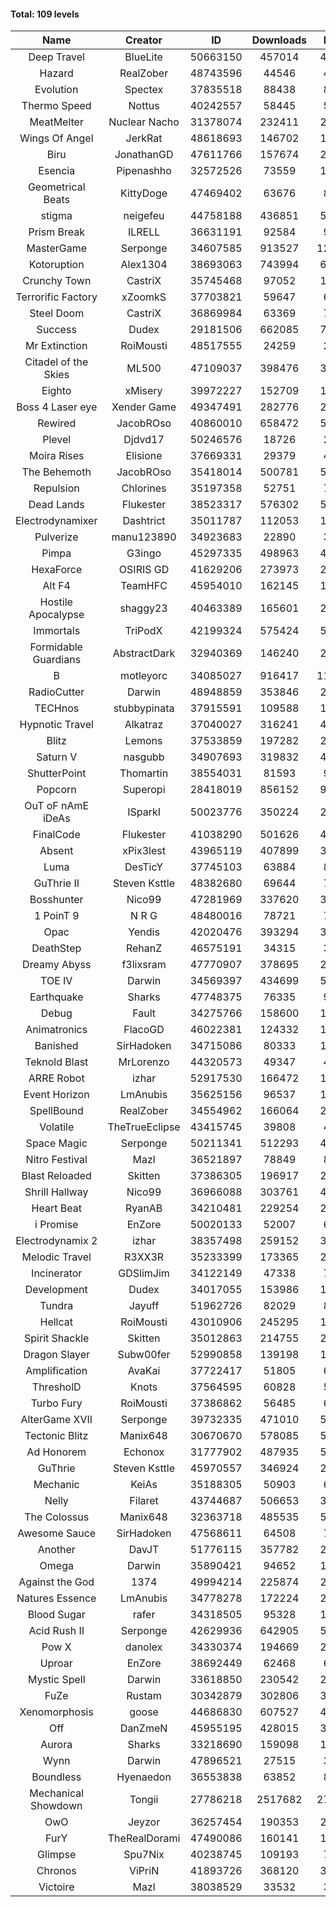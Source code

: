 #### Total: 109 levels

| Name | Creator | ID | Downloads | Likes |
|:---:|:---:|:---:|:---:|:---:|
| Deep Travel | BlueLite | 50663150 | 457014 | 40698
| Hazard | RealZober | 48743596 | 44546 | 4898
| Evolution | Spectex | 37835518 | 88438 | 8902
| Thermo Speed | Nottus | 40242557 | 58445 | 5439
| MeatMelter | Nuclear Nacho | 31378074 | 232411 | 24700
| Wings Of Angel | JerkRat | 48618693 | 146702 | 15711
| Biru | JonathanGD | 47611766 | 157674 | 24248
| Esencia | Pipenashho | 32572526 | 73559 | 10754
| Geometrical Beats | KittyDoge | 47469402 | 63676 | 8557
| stigma | neigefeu | 44758188 | 436851 | 50538
| Prism Break | ILRELL | 36631191 | 92584 | 9790
| MasterGame | Serponge | 34607585 | 913527 | 120909
| Kotoruption | Alex1304 | 38693063 | 743994 | 66391
| Crunchy Town | CastriX | 35745468 | 97052 | 13519
| Terrorific Factory | xZoomkS | 37703821 | 59647 | 6152
| Steel Doom | CastriX | 36869984 | 63369 | 7771
| Success | Dudex | 29181506 | 662085 | 75977
| Mr Extinction | RoiMousti | 48517555 | 24259 | 2823
| Citadel of the Skies | ML500 | 47109037 | 398476 | 31575
| Eighto | xMisery | 39972227 | 152709 | 13472
| Boss 4 Laser eye | Xender Game | 49347491 | 282776 | 25093
| Rewired | JacobROso | 40860010 | 658472 | 50427
| Plevel | Djdvd17 | 50246576 | 18726 | 2337
| Moira Rises | Elisione | 37669331 | 29379 | 4471
| The Behemoth | JacobROso | 35418014 | 500781 | 58876
| Repulsion | Chlorines | 35197358 | 52751 | 7038
| Dead Lands | Flukester | 38523317 | 576302 | 58900
| Electrodynamixer | Dashtrict | 35011787 | 112053 | 16191
| Pulverize | manu123890 | 34923683 | 22890 | 3647
| Pimpa | G3ingo | 45297335 | 498963 | 41486
| HexaForce | OSIRIS GD | 41629206 | 273973 | 21583
| Alt F4 | TeamHFC | 45954010 | 162145 | 13524
| Hostile Apocalypse | shaggy23 | 40463389 | 165601 | 25083
| Immortals | TriPodX | 42199324 | 575424 | 50735
| Formidable Guardians | AbstractDark | 32940369 | 146240 | 21247
| B | motleyorc | 34085027 | 916417 | 115445
| RadioCutter | Darwin | 48948859 | 353846 | 25088
| TECHnos | stubbypinata | 37915591 | 109588 | 12682
| Hypnotic Travel | Alkatraz | 37040027 | 316241 | 44902
| Blitz | Lemons | 37533859 | 197282 | 24060
| Saturn V | nasgubb | 34907693 | 319832 | 40082
| ShutterPoint | Thomartin | 38554031 | 81593 | 9375
| Popcorn | Superopi | 28418019 | 856152 | 96470
| OuT oF nAmE iDeAs | ISparkI | 50023776 | 350224 | 27321
| FinalCode | Flukester | 41038290 | 501626 | 49640
| Absent | xPix3lest | 43965119 | 407899 | 31463
| Luma | DesTicY | 37745103 | 63884 | 8113
| GuThrie II | Steven Ksttle | 48382680 | 69644 | 7185
| Bosshunter | Nico99 | 47281969 | 337620 | 30884
| 1 PoinT 9 | N R G | 48480016 | 78721 | 7824
| Opac | Yendis | 42020476 | 393294 | 38777
| DeathStep | RehanZ | 46575191 | 34315 | 3907
| Dreamy Abyss | f3lixsram | 47770907 | 378695 | 29936
| TOE IV | Darwin | 34569397 | 434699 | 52281
| Earthquake  | Sharks | 47748375 | 76335 | 9342
| Debug | Fault | 34275766 | 158600 | 19717
| Animatronics | FlacoGD | 46022381 | 124332 | 12888
| Banished | SirHadoken | 34715086 | 80333 | 10264
| Teknold Blast | MrLorenzo | 44320573 | 49347 | 4961
| ARRE Robot | izhar | 52917530 | 166472 | 17296
| Event Horizon | LmAnubis | 35625156 | 96537 | 11892
| SpellBound | RealZober | 34554962 | 166064 | 22483
| Volatile | TheTrueEclipse | 43415745 | 39808 | 4057
| Space Magic | Serponge | 50211341 | 512293 | 43075
| Nitro Festival | Mazl | 36521897 | 78849 | 8406
| Blast Reloaded | Skitten | 37386305 | 196917 | 21622
| Shrill Hallway | Nico99 | 36966088 | 303761 | 41059
| Heart Beat | RyanAB | 34210481 | 229254 | 28560
| i Promise | EnZore | 50020133 | 52007 | 6113
| Electrodynamix 2 | izhar | 38357498 | 259152 | 31745
| Melodic Travel | R3XX3R | 35233399 | 173365 | 29912
| Incinerator | GDSlimJim | 34122149 | 47338 | 7187
| Development | Dudex | 34017055 | 153986 | 17687
| Tundra | Jayuff | 51962726 | 82029 | 8248
| Hellcat | RoiMousti | 43010906 | 245295 | 17759
| Spirit Shackle | Skitten | 35012863 | 214755 | 28812
| Dragon Slayer | Subw00fer | 52990858 | 139198 | 11874
| Amplification | AvaKai | 37722417 | 51805 | 6326
| ThresholD | Knots | 37564595 | 60828 | 5316
| Turbo Fury | RoiMousti | 37386862 | 56485 | 6602
| AlterGame XVII | Serponge | 39732335 | 471010 | 50385
| Tectonic Blitz | Manix648 | 30670670 | 578085 | 59192
| Ad Honorem | Echonox | 31777902 | 487935 | 50102
| GuThrie | Steven Ksttle | 45970557 | 346924 | 26321
| Mechanic | KeiAs | 35188305 | 50903 | 6378
| Nelly | Filaret | 43744687 | 506653 | 35528
| The Colossus | Manix648 | 32363718 | 485535 | 51893
| Awesome Sauce | SirHadoken | 47568611 | 64508 | 7520
| Another | DavJT | 51776115 | 357782 | 26716
| Omega | Darwin | 35890421 | 94652 | 11875
| Against the God | 1374 | 49994214 | 225874 | 22481
| Natures Essence | LmAnubis | 34778278 | 172224 | 22576
| Blood Sugar | rafer | 34318505 | 95328 | 12399
| Acid Rush II | Serponge | 42629936 | 642905 | 54080
| Pow X | danolex | 34330374 | 194669 | 29957
| Uproar | EnZore | 38692449 | 62468 | 6042
| Mystic Spell | Darwin | 33618850 | 230542 | 26161
| FuZe | Rustam | 30342879 | 302806 | 30663
| Xenomorphosis | goose | 44686830 | 607527 | 44682
| Off | DanZmeN | 45955195 | 428015 | 36876
| Aurora | Sharks | 33218690 | 159098 | 16793
| Wynn | Darwin | 47896521 | 27515 | 3473
| Boundless | Hyenaedon | 36553838 | 63852 | 8073
| Mechanical Showdown | Tongii | 27786218 | 2517682 | 271026
| OwO | Jeyzor | 36257454 | 190353 | 20577
| FurY | TheRealDorami | 47490086 | 160141 | 17397
| Glimpse | Spu7Nix | 40238745 | 109193 | 7562
| Chronos | ViPriN | 41893726 | 368120 | 33398
| Victoire | Mazl | 38038529 | 33532 | 3645

